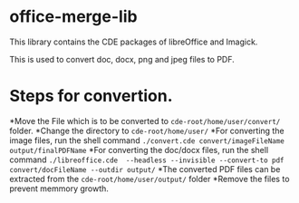 # office-merge-lib
This library contains the CDE packages of libreOffice and Imagick.

This is used to convert doc, docx, png and jpeg files to PDF.

# Steps for convertion.

*Move the File which is to be converted to `cde-root/home/user/convert/` folder.
*Change the directory to `cde-root/home/user/`
*For converting the image files, run the shell command `./convert.cde convert/imageFileName output/finalPDFName` 
*For converting the doc/docx files, run the shell command `./libreoffice.cde  --headless --invisible --convert-to pdf convert/docFileName --outdir output/`
*The converted PDF files can be extracted from the `cde-root/home/user/output/` folder
*Remove the files to prevent memmory growth.
